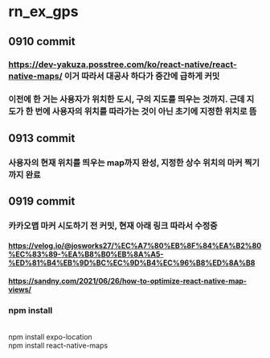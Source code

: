 # rn_ex_gps
## 0910 commit
### https://dev-yakuza.posstree.com/ko/react-native/react-native-maps/ 이거 따라서 대공사 하다가 중간에 급하게 커밋
### 이전에 한 거는 사용자가 위치한 도시, 구의 지도를 띄우는 것까지. 근데 지도가 한 번에 사용자의 위치를 따라가는 것이 아닌 초기에 지정한 위치로 뜸
##
## 0913 commit
### 사용자의 현재 위치를 띄우는 map까지 완성, 지정한 상수 위치의 마커 찍기까지 완료
##
## 0919 commit
### 카카오맵 마커 시도하기 전 커밋, 현재 아래 링크 따라서 수정중
#### https://velog.io/@josworks27/%EC%A7%80%EB%8F%84%EA%B2%80%EC%83%89-%EA%B8%B0%EB%8A%A5-%ED%81%B4%EB%9D%BC%EC%9D%B4%EC%96%B8%ED%8A%B8
#### https://sandny.com/2021/06/26/how-to-optimize-react-native-map-views/ 

### npm install
<br/> npm install expo-location
<br/> npm install react-native-maps
